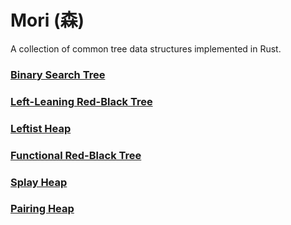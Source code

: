 # Mori (森)

A collection of common tree data structures implemented in Rust.

### [Binary Search Tree][bst]

### [Left-Leaning Red-Black Tree][rbt]

### [Leftist Heap][lh]

### [Functional Red-Black Tree][f-rbt]

### [Splay Heap][sh]

### [Pairing Heap][ph]

[bst]: binary_search_tree/
[rbt]: red_black_tree/
[lh]: leftist_heap/
[f-rbt]: functional_rbt/
[sh]: splay_heap/
[ph]: pairing_heap/
